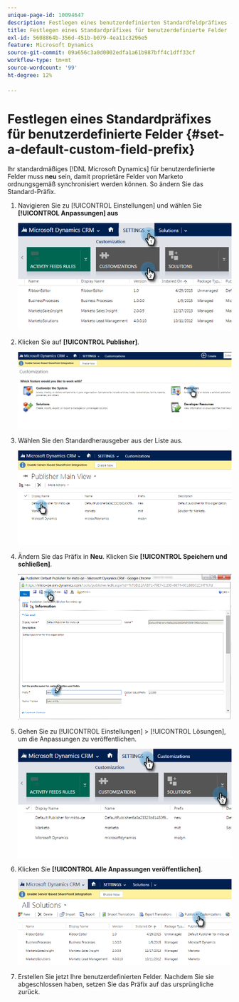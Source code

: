 ```yaml
---
unique-page-id: 10094647
description: Festlegen eines benutzerdefinierten Standardfeldpräfixes - Marketo-Dokumente - Produktdokumentation
title: Festlegen eines Standardpräfixes für benutzerdefinierte Felder
exl-id: 5608864b-356d-451b-b079-4ea11c3296e5
feature: Microsoft Dynamics
source-git-commit: 09a656c3a0d0002edfa1a61b987bff4c1dff33cf
workflow-type: tm+mt
source-wordcount: '99'
ht-degree: 12%

---
```


# Festlegen eines Standardpräfixes für benutzerdefinierte Felder {#set-a-default-custom-field-prefix}

Ihr standardmäßiges [!DNL Microsoft Dynamics] für benutzerdefinierte Felder muss **neu** sein, damit proprietäre Felder von Marketo ordnungsgemäß synchronisiert werden können. So ändern Sie das Standard-Präfix.

1. Navigieren Sie zu [!UICONTROL Einstellungen] und wählen Sie **[!UICONTROL Anpassungen] aus**

   ![](assets/image2015-10-9-11-3a18-3a8.png)

1. Klicken Sie auf **[!UICONTROL Publisher]**.

   ![](assets/image2015-10-9-11-3a19-3a39.png)

1. Wählen Sie den Standardherausgeber aus der Liste aus.

   ![](assets/image2015-10-9-11-3a2-3a45.png)

1. Ändern Sie das Präfix in **Neu**. Klicken Sie **[!UICONTROL Speichern und schließen]**.

   ![](assets/image2015-10-9-11-3a9-3a17.png)

1. Gehen Sie zu [!UICONTROL Einstellungen] > [!UICONTROL Lösungen], um die Anpassungen zu veröffentlichen.

   ![](assets/image2015-10-9-11-3a12-3a43.png)

1. Klicken Sie **[!UICONTROL Alle Anpassungen veröffentlichen]**.

   ![](assets/image2015-10-9-11-3a14-3a42.png)

1. Erstellen Sie jetzt Ihre benutzerdefinierten Felder. Nachdem Sie sie abgeschlossen haben, setzen Sie das Präfix auf das ursprüngliche zurück.
